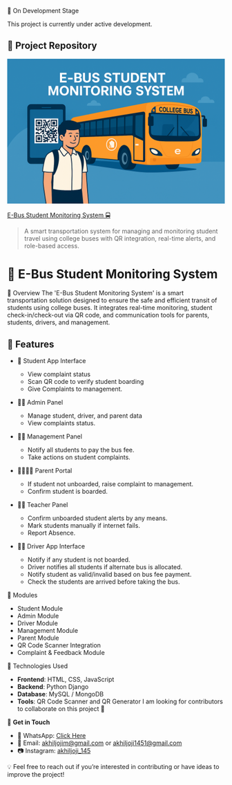 🚧 On Development Stage

This project is currently under active development. 

## 🔗 Project Repository

![Alt text](banner.png)

[E-Bus Student Monitoring System 🚍](https://github.com/Akhiljoji145/E-Bus-Student-Montoring-System/tree/main)

> A smart transportation system for managing and monitoring student travel using college buses with QR integration, real-time alerts, and role-based access.


# 🚌 E-Bus Student Monitoring System

📌 Overview
The 'E-Bus Student Monitoring System' is a smart transportation solution designed to ensure the safe and efficient transit of students using college buses. It integrates real-time monitoring, student check-in/check-out via QR code, and communication tools for parents, students, drivers, and management.

## 🔧 Features
- 📱 Student App Interface
  - View complaint status
  - Scan QR code to verify student boarding
  - Give Complaints to management.

- 👨‍🏫 Admin Panel
  - Manage student, driver, and parent data
  - View complaints status.
    
- 🧑‍💼 Management Panel
  - Notify all students to pay the bus fee.
  - Take actions on student complaints.

- 👨‍👩‍👧‍👦 Parent Portal
  - If student not unboarded, raise complaint to management.
  - Confirm student is boarded.

- 🧑‍🏫 Teacher Panel
  - Confirm unboarded student alerts by any means.
  - Mark students manually if internet fails.
  - Report Absence.

- 🧑‍✈️ Driver App Interface
  - Notify if any student is not boarded.
  - Driver notifies all students if alternate bus is allocated.
  - Notify student as valid/invalid based on bus fee payment.
  - Check the students are arrived before taking the bus.

🧱 Modules
- Student Module
- Admin Module
- Driver Module
- Management Module
- Parent Module
- QR Code Scanner Integration
- Complaint & Feedback Module

🔗 Technologies Used
- **Frontend**: HTML, CSS, JavaScript 
- **Backend**: Python Django
- **Database**: MySQL / MongoDB
- **Tools**: QR Code Scanner and QR Generator
I am looking for contributors to collaborate on this project 🚀  

📩 **Get in Touch**  
- 📱 WhatsApp: [Click Here](https://wa.me/+919567323468)  
- 📧 Email: akhiljojim@gmail.com or akhiljoji1451@gmail.com 
- 📷 Instagram: [akhiljoji_145](https://instagram.com/akhiljoji_145)  

💡 Feel free to reach out if you’re interested in contributing or have ideas to improve the project!
